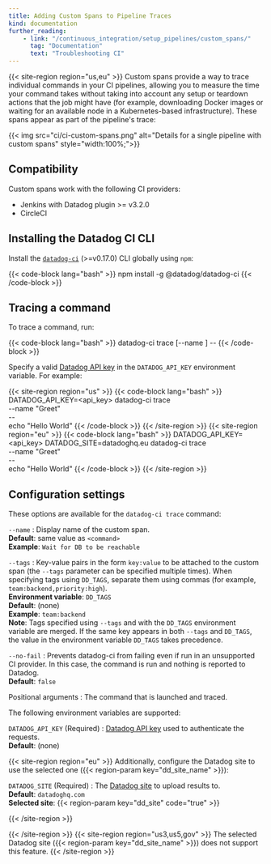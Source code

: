 ```yaml
---
title: Adding Custom Spans to Pipeline Traces
kind: documentation
further_reading:
    - link: "/continuous_integration/setup_pipelines/custom_spans/"
      tag: "Documentation"
      text: "Troubleshooting CI"
---
```


{{< site-region region="us,eu" >}}
Custom spans provide a way to trace individual commands in your CI pipelines, allowing you to measure the time your command takes without taking into account any setup or teardown actions that the job might have (for example, downloading Docker images or waiting for an available node in a Kubernetes-based infrastructure). These spans appear as part of the pipeline's trace:

{{< img src="ci/ci-custom-spans.png" alt="Details for a single pipeline with custom spans" style="width:100%;">}}

## Compatibility

Custom spans work with the following CI providers:

- Jenkins with Datadog plugin >= v3.2.0
- CircleCI

## Installing the Datadog CI CLI

Install the [`datadog-ci`][1] (>=v0.17.0) CLI globally using `npm`:

{{< code-block lang="bash" >}}
npm install -g @datadog/datadog-ci
{{< /code-block >}}

## Tracing a command

To trace a command, run:

{{< code-block lang="bash" >}}
datadog-ci trace [--name <name>] -- <command>
{{< /code-block >}}

Specify a valid [Datadog API key][2] in the `DATADOG_API_KEY` environment variable. For example:

{{< site-region region="us" >}}
{{< code-block lang="bash" >}}
DATADOG_API_KEY=<api_key> datadog-ci trace \
  --name "Greet" \
  -- \
  echo "Hello World"
{{< /code-block >}}
{{< /site-region >}}
{{< site-region region="eu" >}}
{{< code-block lang="bash" >}}
DATADOG_API_KEY=<api_key> DATADOG_SITE=datadoghq.eu datadog-ci trace \
  --name "Greet" \
  -- \
  echo "Hello World"
{{< /code-block >}}
{{< /site-region >}}

## Configuration settings

These options are available for the `datadog-ci trace` command:

`--name`
: Display name of the custom span.<br/>
**Default**: same value as `<command>`<br/>
**Example**: `Wait for DB to be reachable`

`--tags`
: Key-value pairs in the form `key:value` to be attached to the custom span (the `--tags` parameter can be specified multiple times). When specifying tags using `DD_TAGS`, separate them using commas (for example, `team:backend,priority:high`).<br/>
**Environment variable**: `DD_TAGS`<br/>
**Default**: (none)<br/>
**Example**: `team:backend`<br/>
**Note**: Tags specified using `--tags` and with the `DD_TAGS` environment variable are merged. If the same key appears in both `--tags` and `DD_TAGS`, the value in the environment variable `DD_TAGS` takes precedence.

`--no-fail`
: Prevents datadog-ci from failing even if run in an unsupported CI provider. In this case, the command is run and nothing is reported to Datadog.<br/>
**Default**: `false`

Positional arguments
: The command that is launched and traced.

The following environment variables are supported:

`DATADOG_API_KEY` (Required)
: [Datadog API key][2] used to authenticate the requests.<br/>
**Default**: (none)


{{< site-region region="eu" >}}
Additionally, configure the Datadog site to use the selected one ({{< region-param key="dd_site_name" >}}):

`DATADOG_SITE` (Required)
: The [Datadog site][1] to upload results to.<br/>
**Default**: `datadoghq.com`<br/>
**Selected site**: {{< region-param key="dd_site" code="true" >}}

[1]: /getting_started/site/
{{< /site-region >}}

[1]: https://www.npmjs.com/package/@datadog/datadog-ci
[2]: https://app.datadoghq.com/account/settings#api
{{< /site-region >}}
{{< site-region region="us3,us5,gov" >}}
The selected Datadog site ({{< region-param key="dd_site_name" >}}) does not support this feature.
{{< /site-region >}}

